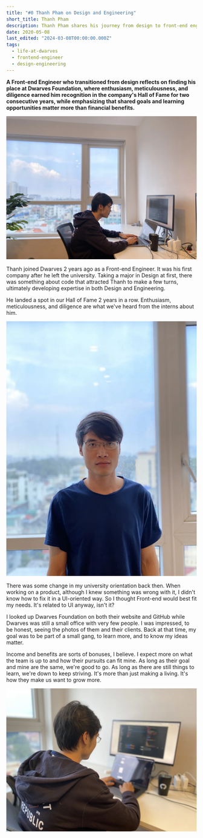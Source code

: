 ```yaml
---
title: "#0 Thanh Pham on Design and Engineering"
short_title: Thanh Pham
description: Thanh Pham shares his journey from design to front-end engineering at Dwarves, highlighting how finding alignment between personal and company goals creates an environment where growth is natural
date: 2020-05-08
last_edited: "2024-03-08T00:00:00.000Z"
tags:
  - life-at-dwarves
  - frontend-engineer
  - design-engineering
---
```


**A Front-end Engineer who transitioned from design reflects on finding his place at Dwarves Foundation, where enthusiasm, meticulousness, and diligence earned him recognition in the company's Hall of Fame for two consecutive years, while emphasizing that shared goals and learning opportunities matter more than financial benefits.**

![Thanh Pham - Front-end Engineer](assets/notion-image-1744047127233-iwbqn.webp)

Thanh joined Dwarves 2 years ago as a Front-end Engineer. It was his first company after he left the university. Taking a major in Design at first, there was something about code that attracted Thanh to make a few turns, ultimately developing expertise in both Design and Engineering.

He landed a spot in our Hall of Fame 2 years in a row. Enthusiasm, meticulousness, and diligence are what we've heard from the interns about him.

![Thanh Pham working with colleagues](assets/notion-image-1744047127976-h4eqh.webp)

There was some change in my university orientation back then. When working on a product, although I knew something was wrong with it, I didn't know how to fix it in a UI-oriented way. So I thought Front-end would best fit my needs. It's related to UI anyway, isn't it?

I looked up Dwarves Foundation on both their website and GitHub while Dwarves was still a small office with very few people. I was impressed, to be honest, seeing the photos of them and their clients. Back at that time, my goal was to be part of a small gang, to learn more, and to know my ideas matter.

Income and benefits are sorts of bonuses, I believe. I expect more on what the team is up to and how their pursuits can fit mine. As long as their goal and mine are the same, we're good to go. As long as there are still things to learn, we're down to keep striving. It's more than just making a living. It's how they make us want to grow more.

![Thanh Pham presenting his work](assets/notion-image-1744047128552-fctol.webp)
